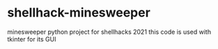 # shellhack-minesweeper
minesweeper python project for shellhacks 2021
this code is used with tkinter for its GUI
